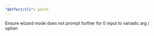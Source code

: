 ```yaml
---
"@effect/cli": patch
---
```


Ensure wizard mode does not prompt further for 0 input to variadic arg / option
